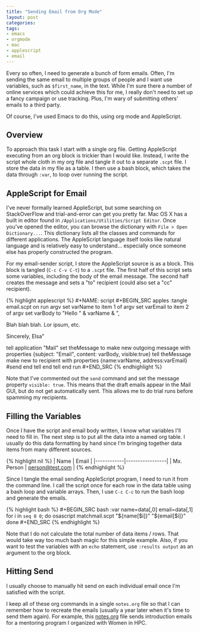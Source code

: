 ```yaml
---
title: "Sending Email from Org Mode"
layout: post
categories:
tags:
- emacs
- orgmode
- mac
- applescript
- email
---
```

Every so often, I need to generate a bunch of form emails.
Often, I'm sending the same email to multiple groups of people and I want use variables, such as `$first_name`, in the text.
While I'm sure there a number of online services which could achieve this for me, I really don't need to set up a fancy campaign or use tracking.
Plus, I'm wary of submitting others' emails to a third party.

Of course, I've used Emacs to do this, using org mode and AppleScript.


## Overview

To approach this task I start with a single org file.
Getting AppleScript executing from an org block is trickier than I would like.
Instead, I write the script whole cloth in my org file and tangle it out to a separate `.scpt` file.
I store the data in my file as a table.
I then use a bash block, which takes the data through `:var`, to loop over running the script.


## AppleScript for Email

I've never formally learned AppleScript, but some searching on StackOverFlow and trial-and-error can get you pretty far.
Mac OS X has a built in editor found in `/Applications/Utilities/Script Editor`.
Once you've opened the editor, you can browse the dictionary with `File > Open Dictionary...`.
This dictionary lists all the classes and commands for different applications.
The AppleScript language itself looks like natural language and is relatively easy to understand&#x2026; especially once someone else has properly constructed the program.

For my email-sender script, I store the AppleScript source is as a block.
This block is tangled (`C-c C-v C-t`) to a `.scpt` file.
The first half of this script sets some variables, including the body of the email message.
The second half creates the message and sets a "to" recipient (could also set a "cc" recipient).

{% highlight applescript %}
#+NAME: script
#+BEGIN_SRC apples :tangle email.scpt
on run argv
   set varName  to item 1 of argv
   set varEmail to item 2 of argv
   set varBody  to "Hello " & varName & ",

Blah blah blah. Lor ipsum, etc.

Sincerely,
Elsa"

   tell application "Mail"
        set theMessage to make new outgoing message with properties {subject: "Email", content: varBody, visible:true}
        tell theMessage
             make new to recipient with properties {name:varName, address:varEmail}
             #send
        end tell
   end tell
end run
#+END_SRC
{% endhighlight %}

Note that I've commented out the `send` command and set the message property `visible: true`.
This means that the draft emails appear in the Mail GUI, but do not get automatically sent.
This allows me to do trial runs before spamming my recipients.


## Filling the Variables

Once I have the script and email body written, I know what variables I'll need to fill in.
The next step is to put all the data into a named org table.
I usually do this data formatting by hand since I'm bringing together data items from many different sources.

{% highlight nil %}
|    Name    |      Email      |
|------------|-----------------|
| Mx. Person | person@test.com |
{% endhighlight %}

Since I tangle the email sending AppleScript program, I need to run it from the command line.
I call the script once for each row in the data table using a bash loop and variable arrays.
Then, I use `C-c C-c` to run the bash loop and generate the emails.

{% highlight bash %}
#+BEGIN_SRC bash :var name=data[,0] email=data[,1]
for i in `seq 0 0`; do
osascript matchmail.scpt "${name[$i]}" "${email[$i]}"
done
#+END_SRC
{% endhighlight %}

Note that I do not calculate the total number of data items / rows.
That would take way too much bash magic for this simple example.
Also, if you want to test the variables with an `echo` statement, use `:results output` as an argument to the org block.


## Hitting Send

I usually choose to manually hit send on each individual email once I'm satisfied with the script.

I keep all of these org commands in a single `notes.org` file so that I can remember how to recreate the emails (usually a year later when it's time to send them again).
For example, this [notes.org](https://github.com/womeninhpc/mentoring/blob/master/notes.org) file sends introduction emails for a mentoring program I organized with Women in HPC.
